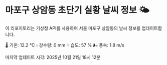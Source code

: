 
# 마포구 상암동 초단기 실황 날씨 정보 🌤️

이 리포지토리는 기상청 API를 사용하여 서울 마포구 상암동의 날씨 정보를 업데이트합니다. 

🌡️ 기온: 12.2 ℃
💧 강수량: 0 mm
💦 습도: 57 %
🌬️ 풍속: 1.8 m/s

마지막 업데이트 시각: 2025년 10월 21일 18시 12분    
